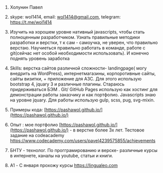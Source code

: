 1. Холунин Павел
2. skype: wol1414,
  email: wol1414@gmail.com,
  telegram: https://t.me/wol1414
3. Изучить на хорошем уровне  нативный javascripts, чтобы стать полноценным разработчиком. Узнать правильные  методики разработки и верстки, т к сам - самоучка, не уверен, что правильно верстаю. Научиеться правильно работать в команде, работе с git(сейчас нет особой необходимости использовать). И конечно поднять уровень заработка
4. Skills: верстка сайтов различной сложности- landingpage( могу внедрить на WordPress), интернетмагазины, корпоротивные сайты, сайты визитки, + приложение для АЗС. Для этого использую bootstrap 4, jquary 3   и различные  плагины. Стараюсь придерживаться БЭМ .  Git/ GitHub Pages  использую как хостинг для демонстрации работы заказчику и как портфолио. Javascripts знаю на уровне jquary.  Для работы использую gulp, scss, pug, svg-mixin. 
 
5. Примеры кода:  [https://pashawol.github.io/](https://pashawol.github.io/)
6. Опыт : мое портфолио [https://pashawol.github.io/](https://pashawol.github.io/)  - в верстке более 3х лет. Тестовое задание  на codeacademy  https://www.codecademy.com/users/pavel4239575855/achievements

7. БНТУ  - технолог. По прогграмированию и верске- различные курсы в интернете, каналы на youtube, статьи  и книги. 
8. A1 -  С января прохожу курсы https://lingualeo.com